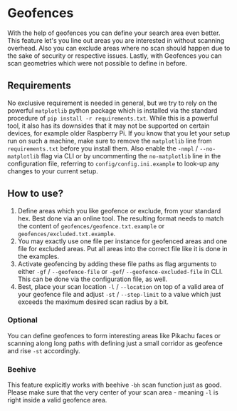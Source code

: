 # Geofences

With the help of geofences you can define your search area even better. This feature let's you line out areas you are interested in without scanning overhead. Also you can exclude areas where no scan should happen due to the sake of security or respective issues. Lastly, with Geofences you can scan geometries which were not possible to define in before.

## Requirements
No exclusive requirement is needed in general, but we try to rely on the powerful ``matplotlib`` python package which is installed via the standard procedure of ``pip install -r requirements.txt``. While this is a powerful tool, it also has its downsides that it may not be supported on certain devices, for example older Raspberry Pi. If you know that you let your setup run on such a machine, make sure to remove the ``matplotlib`` line from ``requirements.txt`` before you install them. Also enable the ``-nmpl`` / ``--no-matplotlib`` flag via CLI or by uncommenting the ``no-matplotlib`` line in the configuration file, referring to ``config/config.ini.example`` to look-up any changes to your current setup.

## How to use?
1. Define areas which you like geofence or exclude, from your standard hex. Best done via an online tool. The resulting format needs to match the content of ``geofences/geofence.txt.example`` or ``geofences/excluded.txt.example``.
2. You may exactly use one file per instance for geofenced areas and one file for excluded areas. Put all areas into the correct file like it is done in the examples.
3. Activate geofencing by adding these file paths as flag arguments to either ``-gf`` / ``--geofence-file`` or ``-gef``/ ``--geofence-excluded-file`` in CLI. This can be done via the configuration file, as well.
4. Best, place your scan location  ``-l`` / ``--location`` on top of a valid area of your geofence file and adjust ``-st`` / ``--step-limit`` to a value which just exceeds the maximum desired scan radius by a bit.

### Optional
You can define geofences to form interesting areas like Pikachu faces or scanning along long paths with defining just a small corridor as geofence and rise ``-st`` accordingly.

### Beehive
This feature explicitly works with beehive ``-bh`` scan function just as good. Please make sure that the very center of your scan area - meaning ``-l`` is right inside a valid geofence area.
